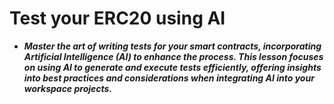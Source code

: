 # Test your ERC20 using AI
- ***Master the art of writing tests for your smart contracts, incorporating Artificial Intelligence (AI) to enhance the process. This lesson focuses on using AI to generate and execute tests efficiently, offering insights into best practices and considerations when integrating AI into your workspace projects.***

## 